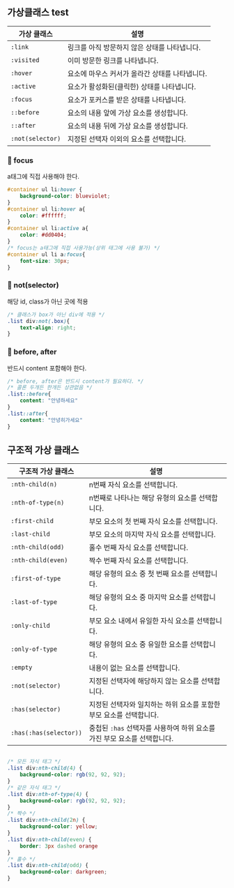 ## 가상클래스 test

| 가상 클래스  | 설명                                                         |
| -------------- | ----------------------------------------------------------- |
| `:link`        | 링크를 아직 방문하지 않은 상태를 나타냅니다.                  |
| `:visited`     | 이미 방문한 링크를 나타냅니다.                               |
| `:hover`       | 요소에 마우스 커서가 올라간 상태를 나타냅니다.             |
| `:active`      | 요소가 활성화된(클릭한) 상태를 나타냅니다.                 |
| `:focus`       | 요소가 포커스를 받은 상태를 나타냅니다.                     |
| `::before`     | 요소의 내용 앞에 가상 요소를 생성합니다.                    |
| `::after`      | 요소의 내용 뒤에 가상 요소를 생성합니다.                    |
| `:not(selector)` | 지정된 선택자 이외의 요소를 선택합니다.                   |

### 📌 focus
a태그에 직접 사용해야 한다. 
```css
#container ul li:hover {
    background-color: blueviolet;
}
#container ul li:hover a{
    color: #ffffff;
}
#container ul li:active a{
    color: #dd0404;
}
/* focus는 a태그에 직접 사용가능(상위 태그에 사용 불가) */
#container ul li a:focus{
    font-size: 30px;
}
```

### 📌 not(selector)
해당 id, class가 아닌 곳에 적용
```css
/* 클래스가 box가 아닌 div에 적용 */
.list div:not(.box){
    text-align: right;
}
```

### 📌 before, after
반드시 content 포함해야 한다.
```css
/* before, after은 반드시 content가 필요하다. */
/* 콜론 두개든 한개든 상관없음 */
.list::before{
    content: "안녕하세요"
}
.list::after{
    content: "안녕히가세요"
}
```

## 구조적 가상 클래스

| 구조적 가상 클래스       | 설명                                                                                           |
| ------------------------ | ---------------------------------------------------------------------------------------------- |
| `:nth-child(n)`         | n번째 자식 요소를 선택합니다.                                                                |
| `:nth-of-type(n)`       | n번째로 나타나는 해당 유형의 요소를 선택합니다.                                                |
| `:first-child`          | 부모 요소의 첫 번째 자식 요소를 선택합니다.                                                  |
| `:last-child`           | 부모 요소의 마지막 자식 요소를 선택합니다.                                                  |
| `:nth-child(odd)`       | 홀수 번째 자식 요소를 선택합니다.                                                            |
| `:nth-child(even)`      | 짝수 번째 자식 요소를 선택합니다.                                                            |
| `:first-of-type`        | 해당 유형의 요소 중 첫 번째 요소를 선택합니다.                                                |
| `:last-of-type`         | 해당 유형의 요소 중 마지막 요소를 선택합니다.                                                |
| `:only-child`           | 부모 요소 내에서 유일한 자식 요소를 선택합니다.                                              |
| `:only-of-type`         | 해당 유형의 요소 중 유일한 요소를 선택합니다.                                                |
| `:empty`                | 내용이 없는 요소를 선택합니다.                                                               |
| `:not(selector)`        | 지정된 선택자에 해당하지 않는 요소를 선택합니다.                                             |
| `:has(selector)`         | 지정된 선택자와 일치하는 하위 요소를 포함한 부모 요소를 선택합니다.                         |
| `:has(:has(selector))`  | 중첩된 `:has` 선택자를 사용하여 하위 요소를 가진 부모 요소를 선택합니다.                   |

```css

/* 모든 자식 태그 */
.list div:nth-child(4) {
    background-color: rgb(92, 92, 92);
}
/* 같은 자식 태그 */
.list div:nth-of-type(4) {
    background-color: rgb(92, 92, 92);
}
/* 짝수 */
.list div:nth-child(2n) {
    background-color: yellow;
}
.list div:nth-child(even) {
    border: 3px dashed orange
}
/* 홀수 */
.list div:nth-child(odd) {
    background-color: darkgreen;
}
```
